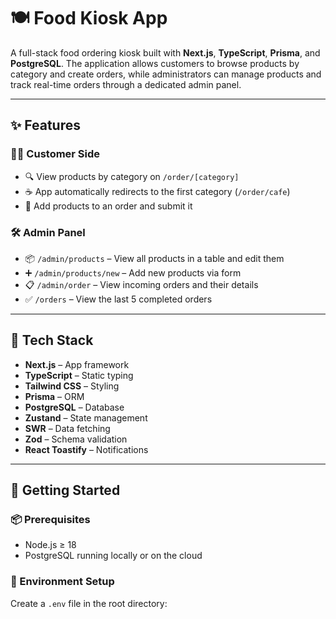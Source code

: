 # 🍽️ Food Kiosk App

A full-stack food ordering kiosk built with **Next.js**, **TypeScript**, **Prisma**, and **PostgreSQL**. The application allows customers to browse products by category and create orders, while administrators can manage products and track real-time orders through a dedicated admin panel.

---

## ✨ Features

### 🧑‍🍳 Customer Side
- 🔍 View products by category on `/order/[category]`
- ☕ App automatically redirects to the first category (`/order/cafe`)
- 🛒 Add products to an order and submit it

### 🛠️ Admin Panel
- 📦 `/admin/products` – View all products in a table and edit them
- ➕ `/admin/products/new` – Add new products via form
- 📋 `/admin/order` – View incoming orders and their details
- ✅ `/orders` – View the last 5 completed orders

---

## 🔧 Tech Stack

- **Next.js** – App framework  
- **TypeScript** – Static typing  
- **Tailwind CSS** – Styling  
- **Prisma** – ORM  
- **PostgreSQL** – Database  
- **Zustand** – State management  
- **SWR** – Data fetching  
- **Zod** – Schema validation  
- **React Toastify** – Notifications

---

## 🚀 Getting Started

### 📦 Prerequisites

- Node.js ≥ 18  
- PostgreSQL running locally or on the cloud  

### 🔧 Environment Setup

Create a `.env` file in the root directory:


